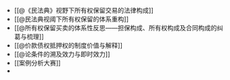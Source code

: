- [[@《民法典》视野下所有权保留交易的法律构成]]
- [[@民法典视阈下所有权保留的体系重构]]
- [[@所有权保留买卖的体系性反思——担保构成、所有权构成及合同构成的纠葛与梳理]]
- [[@价款债权抵押权的制度价值与解释]]
- [[@论条件的溯及效力与即时效力]]
- [[案例分析大赛]]
-